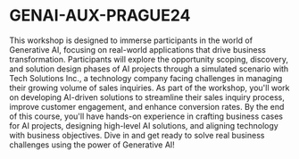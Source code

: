 # GENAI-AUX-PRAGUE24

This workshop is designed to immerse participants in the world of Generative AI, focusing on real-world applications that drive business transformation. Participants will explore the opportunity scoping, discovery, and solution design phases of AI projects through a simulated scenario with Tech Solutions Inc., a technology company facing challenges in managing their growing volume of sales inquiries. As part of the workshop, you'll work on developing AI-driven solutions to streamline their sales inquiry process, improve customer engagement, and enhance conversion rates. By the end of this course, you'll have hands-on experience in crafting business cases for AI projects, designing high-level AI solutions, and aligning technology with business objectives. Dive in and get ready to solve real business challenges using the power of Generative AI!
